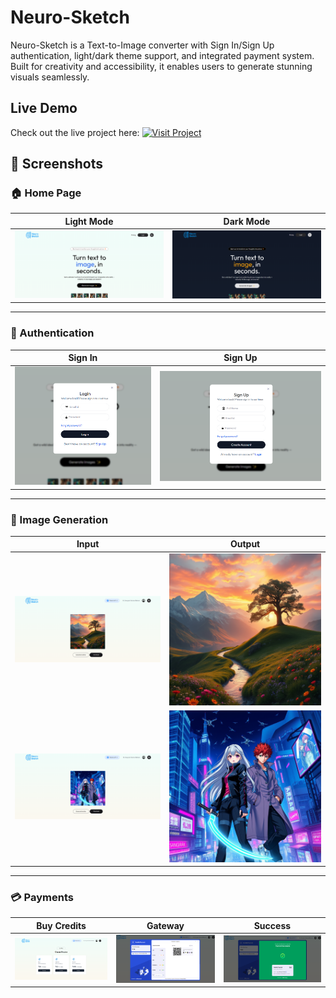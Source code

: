 # Neuro-Sketch

Neuro-Sketch is a Text-to-Image converter with Sign In/Sign Up authentication, light/dark theme support, and integrated payment system. Built for creativity and accessibility, it enables users to generate stunning visuals seamlessly.

## Live Demo
Check out the live project here: [![Visit Project](https://img.shields.io/badge/Live-Demo-brightgreen)](https://neuro-sketch-frontend.vercel.app/shipping-policy)

## 📸 Screenshots

### 🏠 Home Page

|                     Light Mode                      |                     Dark Mode                     |
| :-------------------------------------------------: | :-----------------------------------------------: |
| ![HomePage-Light](./screenshots/HomePage-Light.png) | ![HomePage-Dark](./screenshots/HomePage-Dark.png) |

---

### 🔑 Authentication

|               Sign In               |               Sign Up               |
| :---------------------------------: | :---------------------------------: |
| ![SignIn](./screenshots/SignIn.png) | ![SignUp](./screenshots/SignUp.png) |

---

### 🎨 Image Generation

|                 Input                 |                   Output                    |
| :-----------------------------------: | :-----------------------------------------: |
| ![Image-1](./screenshots/Image-1.png) | ![ResultPage](./screenshots/Download-1.png) |
| ![Image-2](./screenshots/Image-2.png) | ![Download-1](./screenshots/Download-2.png) |

---

### 💳 Payments

|                    Buy Credits                    |                        Gateway                        |                           Success                           |
| :-----------------------------------------------: | :---------------------------------------------------: | :---------------------------------------------------------: |
| ![BuyCreditPage](./screenshots/BuyCreditPage.png) | ![Payment-Gateway](./screenshots/Payment-Gateway.png) | ![Payment-Successful](./screenshots/Payment-Successful.png) |
